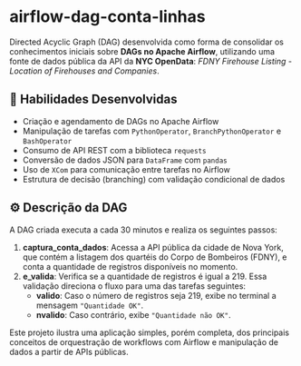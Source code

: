 # airflow-dag-conta-linhas

Directed Acyclic Graph (DAG) desenvolvida como forma de consolidar os conhecimentos iniciais sobre **DAGs no Apache Airflow**, utilizando uma fonte de dados pública da API da **NYC OpenData**: *FDNY Firehouse Listing - Location of Firehouses and Companies*.

## 🧠 Habilidades Desenvolvidas

- Criação e agendamento de DAGs no Apache Airflow
- Manipulação de tarefas com `PythonOperator`, `BranchPythonOperator` e `BashOperator`
- Consumo de API REST com a biblioteca `requests`
- Conversão de dados JSON para `DataFrame` com `pandas`
- Uso de `XCom` para comunicação entre tarefas no Airflow
- Estrutura de decisão (branching) com validação condicional de dados

## ⚙️ Descrição da DAG

A DAG criada executa a cada 30 minutos e realiza os seguintes passos:

1. **captura_conta_dados**: Acessa a API pública da cidade de Nova York, que contém a listagem dos quartéis do Corpo de Bombeiros (FDNY), e conta a quantidade de registros disponíveis no momento.
2. **e_valida**: Verifica se a quantidade de registros é igual a 219. Essa validação direciona o fluxo para uma das tarefas seguintes:
   - **valido**: Caso o número de registros seja 219, exibe no terminal a mensagem `"Quantidade OK"`.
   - **nvalido**: Caso contrário, exibe `"Quantidade não OK"`.

Este projeto ilustra uma aplicação simples, porém completa, dos principais conceitos de orquestração de workflows com Airflow e manipulação de dados a partir de APIs públicas.
